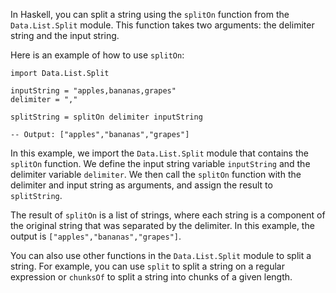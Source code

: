 In Haskell, you can split a string using the `splitOn` function from the `Data.List.Split` module. This function takes two arguments: the delimiter string and the input string.

Here is an example of how to use `splitOn`:

```
import Data.List.Split

inputString = "apples,bananas,grapes"
delimiter = ","

splitString = splitOn delimiter inputString

-- Output: ["apples","bananas","grapes"]
```

In this example, we import the `Data.List.Split` module that contains the `splitOn` function. We define the input string variable `inputString` and the delimiter variable `delimiter`. We then call the `splitOn` function with the delimiter and input string as arguments, and assign the result to `splitString`.

The result of `splitOn` is a list of strings, where each string is a component of the original string that was separated by the delimiter. In this example, the output is `["apples","bananas","grapes"]`.

You can also use other functions in the `Data.List.Split` module to split a string. For example, you can use `split` to split a string on a regular expression or `chunksOf` to split a string into chunks of a given length.
